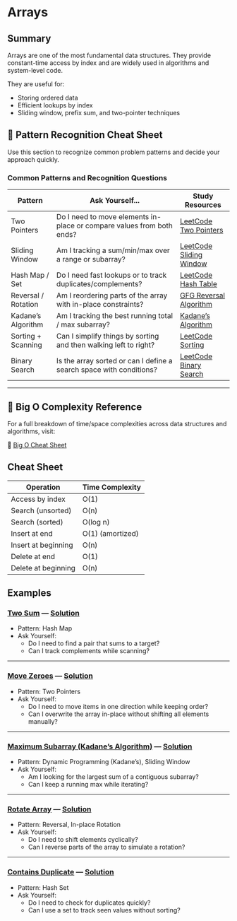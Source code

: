 # Arrays

## Summary

Arrays are one of the most fundamental data structures. They provide constant-time access by index and are widely used in algorithms and system-level code.

They are useful for:
- Storing ordered data
- Efficient lookups by index
- Sliding window, prefix sum, and two-pointer techniques

## 📘 Pattern Recognition Cheat Sheet

Use this section to recognize common problem patterns and decide your approach quickly.

### Common Patterns and Recognition Questions

| Pattern             | Ask Yourself...                                                                         | Study Resources |
|---------------------|------------------------------------------------------------------------------------------|-----------------|
| Two Pointers        | Do I need to move elements in-place or compare values from both ends?                   | [LeetCode Two Pointers](https://leetcode.com/tag/two-pointers/) |
| Sliding Window      | Am I tracking a sum/min/max over a range or subarray?                                   | [LeetCode Sliding Window](https://leetcode.com/tag/sliding-window/) |
| Hash Map / Set      | Do I need fast lookups or to track duplicates/complements?                              | [LeetCode Hash Table](https://leetcode.com/tag/hash-table/) |
| Reversal / Rotation | Am I reordering parts of the array with in-place constraints?                           | [GFG Reversal Algorithm](https://www.geeksforgeeks.org/reversal-algorithm-right-rotation-array/) |
| Kadane’s Algorithm  | Am I tracking the best running total / max subarray?                                    | [Kadane’s Algorithm](https://en.wikipedia.org/wiki/Maximum_subarray_problem) |
| Sorting + Scanning  | Can I simplify things by sorting and then walking left to right?                        | [LeetCode Sorting](https://leetcode.com/tag/sorting/) |
| Binary Search       | Is the array sorted or can I define a search space with conditions?                     | [LeetCode Binary Search](https://leetcode.com/explore/learn/card/binary-search/) |

---

## 🧮 Big O Complexity Reference

For a full breakdown of time/space complexities across data structures and algorithms, visit:

🔗 [Big O Cheat Sheet](https://www.bigocheatsheet.com/)

## Cheat Sheet

| Operation             | Time Complexity |
|-----------------------|-----------------|
| Access by index       | O(1)            |
| Search (unsorted)     | O(n)            |
| Search (sorted)       | O(log n)        |
| Insert at end         | O(1) (amortized)|
| Insert at beginning   | O(n)            |
| Delete at end         | O(1)            |
| Delete at beginning   | O(n)            |


## Examples

### [Two Sum](https://leetcode.com/problems/two-sum/) — [Solution](./two-sum.ts)
- Pattern: Hash Map
- Ask Yourself:
  - Do I need to find a pair that sums to a target?
  - Can I track complements while scanning?

---

### [Move Zeroes](https://leetcode.com/problems/move-zeroes/) — [Solution](./move-zeroes.ts)
- Pattern: Two Pointers
- Ask Yourself:
  - Do I need to move items in one direction while keeping order?
  - Can I overwrite the array in-place without shifting all elements manually?

---

### [Maximum Subarray (Kadane’s Algorithm)](https://leetcode.com/problems/maximum-subarray/) — [Solution](./maximum-subarray.ts)
- Pattern: Dynamic Programming (Kadane’s), Sliding Window
- Ask Yourself:
  - Am I looking for the largest sum of a contiguous subarray?
  - Can I keep a running max while iterating?

---

### [Rotate Array](https://leetcode.com/problems/rotate-array/) — [Solution](./rotate-array.ts)
- Pattern: Reversal, In-place Rotation
- Ask Yourself:
  - Do I need to shift elements cyclically?
  - Can I reverse parts of the array to simulate a rotation?

---

### [Contains Duplicate](https://leetcode.com/problems/contains-duplicate/) — [Solution](./contains-duplicate.ts)
- Pattern: Hash Set
- Ask Yourself:
  - Do I need to check for duplicates quickly?
  - Can I use a set to track seen values without sorting?